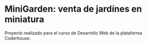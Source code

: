 # MiniGarden: venta de jardínes en miniatura
Proyecto realizado para el curso de Desarrollo Web de la plataforma Coderhouse.
